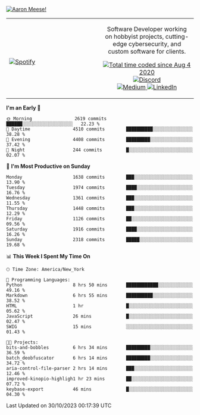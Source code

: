 [![Aaron Meese!](https://user-images.githubusercontent.com/17814535/88975338-a2aabf00-d27f-11ea-963f-8a19608716b4.png)](https://github.com/ajmeese7/readme-ascii "README ASCII")

<!-- Modified from project here: https://github.com/novatorem/novatorem -->
<table width="100%">
  <tr>
  <td width="50%">

&nbsp; <br> [![Spotify](https://ajmeese7.vercel.app/api/spotify)](https://open.spotify.com/user/ajmeese)

  </td>
  <td width="50%">
    <p align="center">
    Software Developer working on hobbyist projects, cutting-edge cybersecurity, and custom software for clients.
    </p>
    <p align="center">
      <a href="https://wakatime.com/@f726891d-3b02-46cd-9b60-e8c59f9e2b14">
        <img src="https://wakatime.com/badge/user/f726891d-3b02-46cd-9b60-e8c59f9e2b14.svg" alt="Total time coded since Aug 4 2020" title="WakaTime" />
      </a>
      <a href="http://link.aaronmeese.com/discord">
        <img src="https://img.shields.io/badge/discord-ajmeese7%234835-369?style=flat-square&logo=discord&logoColor=white&color=purple" alt="Discord" title="Discord">
      </a>
      <br />
      <a href="https://link.aaronmeese.com/medium">
        <img src="https://img.shields.io/badge/medium-ajmeese7-1DB954?style=flat-square&logo=medium&logoColor=white" alt="Medium" title="Medium">
      </a>
      <a href="https://link.aaronmeese.com/linkedin">
        <img src="https://img.shields.io/badge/linkedIn-aaronmeese-1DB954?style=flat-square&logo=linkedin&logoColor=white&color=blue" alt="LinkedIn" title="LinkedIn">
      </a>
    </p>
  </td>

</table>

[//]: <> (The `&nbsp;` is to have Aphelion take up more space)

<!--START_SECTION:waka-->
**I'm an Early 🐤** 

```text
🌞 Morning                2619 commits        ██████░░░░░░░░░░░░░░░░░░░   22.23 % 
🌆 Daytime                4510 commits        ██████████░░░░░░░░░░░░░░░   38.28 % 
🌃 Evening                4408 commits        █████████░░░░░░░░░░░░░░░░   37.42 % 
🌙 Night                  244 commits         █░░░░░░░░░░░░░░░░░░░░░░░░   02.07 % 
```
📅 **I'm Most Productive on Sunday** 

```text
Monday                   1638 commits        ███░░░░░░░░░░░░░░░░░░░░░░   13.90 % 
Tuesday                  1974 commits        ████░░░░░░░░░░░░░░░░░░░░░   16.76 % 
Wednesday                1361 commits        ███░░░░░░░░░░░░░░░░░░░░░░   11.55 % 
Thursday                 1448 commits        ███░░░░░░░░░░░░░░░░░░░░░░   12.29 % 
Friday                   1126 commits        ██░░░░░░░░░░░░░░░░░░░░░░░   09.56 % 
Saturday                 1916 commits        ████░░░░░░░░░░░░░░░░░░░░░   16.26 % 
Sunday                   2318 commits        █████░░░░░░░░░░░░░░░░░░░░   19.68 % 
```


📊 **This Week I Spent My Time On** 

```text
🕑︎ Time Zone: America/New_York

💬 Programming Languages: 
Python                   8 hrs 50 mins       ████████████░░░░░░░░░░░░░   49.16 % 
Markdown                 6 hrs 55 mins       ██████████░░░░░░░░░░░░░░░   38.52 % 
HTML                     1 hr                █░░░░░░░░░░░░░░░░░░░░░░░░   05.62 % 
JavaScript               26 mins             █░░░░░░░░░░░░░░░░░░░░░░░░   02.47 % 
SWIG                     15 mins             ░░░░░░░░░░░░░░░░░░░░░░░░░   01.43 % 

🐱‍💻 Projects: 
bits-and-bobbles         6 hrs 34 mins       █████████░░░░░░░░░░░░░░░░   36.59 % 
batch_deobfuscator       6 hrs 14 mins       █████████░░░░░░░░░░░░░░░░   34.72 % 
aria-control-file-parser 2 hrs 14 mins       ███░░░░░░░░░░░░░░░░░░░░░░   12.46 % 
improved-kinopio-highligh1 hr 23 mins        ██░░░░░░░░░░░░░░░░░░░░░░░   07.72 % 
keybase-export           46 mins             █░░░░░░░░░░░░░░░░░░░░░░░░   04.30 % 
```


 Last Updated on 30/10/2023 00:17:39 UTC
<!--END_SECTION:waka-->
